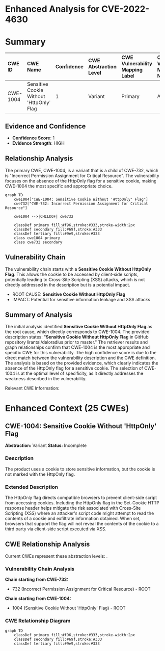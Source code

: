 # Enhanced Analysis for CVE-2022-4630

# Summary
| CWE ID  | CWE Name                                                                       | Confidence | CWE Abstraction Level | CWE Vulnerability Mapping Label | CWE-Vulnerability Mapping Notes |
| :-------- | :----------------------------------------------------------------------------- | :---------- | :---------------------- | :------------------------------ | :------------------------------ |
| CWE-1004 | Sensitive Cookie Without 'HttpOnly' Flag                                     | 1          | Variant                 | Primary                         | Allowed                       |

## Evidence and Confidence

*   **Confidence Score:** 1
*   **Evidence Strength:** HIGH

## Relationship Analysis
The primary CWE, CWE-1004, is a variant that is a child of CWE-732, which is "Incorrect Permission Assignment for Critical Resource". The vulnerability focuses on the absence of the HttpOnly flag for a sensitive cookie, making CWE-1004 the most specific and appropriate choice.

```mermaid
graph TD
    cwe1004["CWE-1004: Sensitive Cookie Without 'HttpOnly' Flag"]
    cwe732["CWE-732: Incorrect Permission Assignment for Critical Resource"]
    
    cwe1004 -->|CHILDOF| cwe732
    
    classDef primary fill:#f96,stroke:#333,stroke-width:2px
    classDef secondary fill:#69f,stroke:#333
    classDef tertiary fill:#9e9,stroke:#333
    class cwe1004 primary
    class cwe732 secondary
```

## Vulnerability Chain
The vulnerability chain starts with a **Sensitive Cookie Without HttpOnly Flag**. This allows the cookie to be accessed by client-side scripts, potentially leading to Cross-Site Scripting (XSS) attacks, which is not directly addressed in the description but is a potential impact.
  - ROOT CAUSE: **Sensitive Cookie Without HttpOnly Flag**
  - IMPACT: Potential for sensitive information leakage and XSS attacks

## Summary of Analysis
The initial analysis identified **Sensitive Cookie Without HttpOnly Flag** as the root cause, which directly corresponds to CWE-1004. The provided description states: "**Sensitive Cookie Without HttpOnly Flag** in GitHub repository lirantal/daloradius prior to master."
The retriever results and graph relationships confirm that CWE-1004 is the most appropriate and specific CWE for this vulnerability. The high confidence score is due to the direct match between the vulnerability description and the CWE definition. The analysis is based on the provided evidence, which clearly indicates the absence of the HttpOnly flag for a sensitive cookie. The selection of CWE-1004 is at the optimal level of specificity, as it directly addresses the weakness described in the vulnerability.

Relevant CWE Information:

# Enhanced Context (25 CWEs)

## CWE-1004: Sensitive Cookie Without 'HttpOnly' Flag
**Abstraction:** Variant
**Status:** Incomplete

### Description
The product uses a cookie to store sensitive information, but the cookie is not marked with the HttpOnly flag.

### Extended Description
The HttpOnly flag directs compatible browsers to prevent client-side script from accessing cookies. Including the HttpOnly flag in the Set-Cookie HTTP response header helps mitigate the risk associated with Cross-Site Scripting (XSS) where an attacker's script code might attempt to read the contents of a cookie and exfiltrate information obtained. When set, browsers that support the flag will not reveal the contents of the cookie to a third party via client-side script executed via XSS.


## CWE Relationship Analysis

Current CWEs represent these abstraction levels: .


### Vulnerability Chain Analysis

**Chain starting from CWE-732:**
- 732 (Incorrect Permission Assignment for Critical Resource) - ROOT


**Chain starting from CWE-1004:**
- 1004 (Sensitive Cookie Without 'HttpOnly' Flag) - ROOT



### CWE Relationship Diagram

```mermaid
graph TD
    classDef primary fill:#f96,stroke:#333,stroke-width:2px
    classDef secondary fill:#69f,stroke:#333
    classDef tertiary fill:#9e9,stroke:#333
```